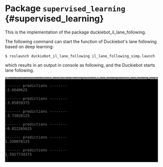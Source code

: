 # Package `supervised_learning` {#supervised_learning}

This is the implementation of the package duckiebot_il_lane_following.

The following command can start the function of Duckiebot's lane following based on deep learning:

    $ roslaunch duckiebot_il_lane_following il_lane_following_simp.launch 

which results in an output in console as following, and the Duckiebot starts lane following.

![Plug 0](console.png)



